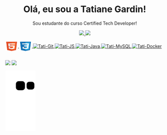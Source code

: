 ## <h1 align="center">Olá, eu sou a Tatiane Gardin!</h1>
 <p align = "center">Sou estudante do curso Certified Tech Developer!</p>

<div align="center">
  <a href="https://github.com/tatianegardin">
  <img height="180em" src="https://github-readme-stats.vercel.app/api?username=tatianegardin&show_icons=true&theme=tokyonight&include_all_commits=true&count_private=true"/>
  <img height="180em" src="https://github-readme-stats.vercel.app/api/top-langs/?username=tatianegardin&layout=compact&langs_count=7&theme=tokyonight"/>
</div>
<div style="display: inline_block"><br>
  
  <img align="center" alt="Tati-HTML" height="30" width="40" src="https://raw.githubusercontent.com/devicons/devicon/master/icons/html5/html5-original.svg">
  <img align="center" alt="Tati-CSS" height="30" width="40" src="https://raw.githubusercontent.com/devicons/devicon/master/icons/css3/css3-original.svg">
  <img align="center" alt="Tati-Git" height="30" width="40" src="https://cdn.jsdelivr.net/gh/devicons/devicon/icons/git/git-plain-wordmark.svg">
  <img align="center" alt="Tati-JS" height="30" width="40" src="https://cdn.jsdelivr.net/gh/devicons/devicon/icons/javascript/javascript-plain.svg">
  <img align="center" alt="Tati-Java" height="30" width="40" src="https://cdn.jsdelivr.net/gh/devicons/devicon/icons/java/java-original.svg"> 
  <img align="center" alt="Tati-MySQL" height="30" width="40" src="https://cdn.jsdelivr.net/gh/devicons/devicon/icons/mysql/mysql-original.svg">
  <img align="center" alt="Tati-Docker" height="30" width="40" src="https://cdn.jsdelivr.net/gh/devicons/devicon/icons/docker/docker-plain-wordmark.svg">
  
</div>
  
  ##
 
<div> 

  <a href="https://www.instagram.com/tatianegardin/" target="_blank"><img src="https://img.shields.io/badge/-Instagram-%23E4405F?style=for-the-badge&logo=instagram&logoColor=white" target="_blank"></a>
  <a href="https://www.linkedin.com/in/tatiane-lacerda-gardin-449438165/" target="_blank"><img src="https://img.shields.io/badge/-LinkedIn-%230077B5?style=for-the-badge&logo=linkedin&logoColor=white" target="_blank"></a> 
 
  ![Snake animation](https://github.com/rafaballerini/rafaballerini/blob/output/github-contribution-grid-snake.svg)
 
</div>
